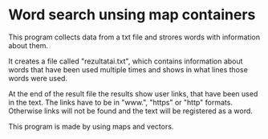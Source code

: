 # Word search unsing map containers

This program collects data from a txt file and strores words with information about them.

It creates a file called "rezultatai.txt", which contains information about words that have been used multiple times and shows in what
lines those words were used.

At the end of the result file the results show user links, that have been used in the text. The links have to be in "www.", "https" or 
"http" formats. Otherwise links will not be found and the text will be registered as a word.

This program is made by using maps and vectors. 

